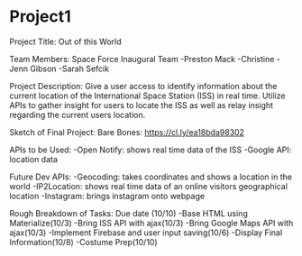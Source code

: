 # Project1

Project Title: Out of this World

Team Members: 
  Space Force Inaugural Team
  -Preston Mack
  -Christine 
  -Jenn Gibson
  -Sarah Sefcik

Project Description:
  Give a user access to identify information about the current location of the International Space Station (ISS) in real time. Utilize APIs to gather insight for users to locate the ISS as well as relay insight regarding the current users location.

Sketch of Final Project:
  Bare Bones: https://cl.ly/ea18bda98302


APIs to be Used:
  -Open Notify: shows real time data of the ISS
  -Google API: location data

  Future Dev APIs:
  -Geocoding: takes coordinates and shows a location in the world
  -IP2Location: shows real time data of an online visitors geographical location
  -Instagram: brings instagram onto webpage

Rough Breakdown of Tasks: Due date (10/10)
  -Base HTML using Materialize(10/3)
  -Bring ISS API with ajax(10/3)
  -Bring Google Maps API with ajax(10/3)
  -Implement Firebase and user input saving(10/6)
  -Display Final Information(10/8)
  -Costume Prep(10/10)